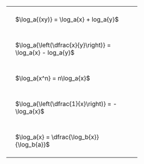 ---
---

#  
<br>
<style type="text/css">
#T_70f1f th.col_heading {
  text-align: left;
  font-size: 1em;
}
#T_70f1f td {
  text-align: left;
  font-size: 1em;
  padding: 1.5em;
}
#T_70f1f_row0_col0, #T_70f1f_row1_col0, #T_70f1f_row2_col0, #T_70f1f_row3_col0, #T_70f1f_row4_col0 {
  width: 300px;
  white-space: pre-wrap;
}
</style>
<table id="T_70f1f">
  <thead>
  </thead>
  <tbody>
    <tr>
      <td id="T_70f1f_row0_col0" class="data row0 col0" >$\log_a{(xy)} = \log_a{x} + log_a{y}$</td>
    </tr>
    <tr>
      <td id="T_70f1f_row1_col0" class="data row1 col0" >$\log_a{\left(\dfrac{x}{y}\right)} = \log_a{x} - log_a{y}$</td>
    </tr>
    <tr>
      <td id="T_70f1f_row2_col0" class="data row2 col0" >$\log_a{x^n} = n\log_a{x}$</td>
    </tr>
    <tr>
      <td id="T_70f1f_row3_col0" class="data row3 col0" >$\log_a{\left(\dfrac{1}{x}\right)} = -\log_a{x}$</td>
    </tr>
    <tr>
      <td id="T_70f1f_row4_col0" class="data row4 col0" >$\log_a{x} = \dfrac{\log_b{x}}{\log_b{a}}$</td>
    </tr>
  </tbody>
</table>
